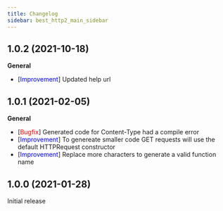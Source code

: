 ```yaml
---
title: Changelog
sidebar: best_http2_main_sidebar
---
```


## 1.0.2 (2021-10-18)

**General**

- [<span style="color:blue">Improvement</span>] Updated help url

## 1.0.1 (2021-02-05)

**General**

- [<span style="color:red">Bugfix</span>] Generated code for Content-Type had a compile error
- [<span style="color:blue">Improvement</span>] To genereate smaller code GET requests will use the default HTTPRequest constructor
- [<span style="color:blue">Improvement</span>] Replace more characters to generate a valid function name

## 1.0.0 (2021-01-28)

Initial release